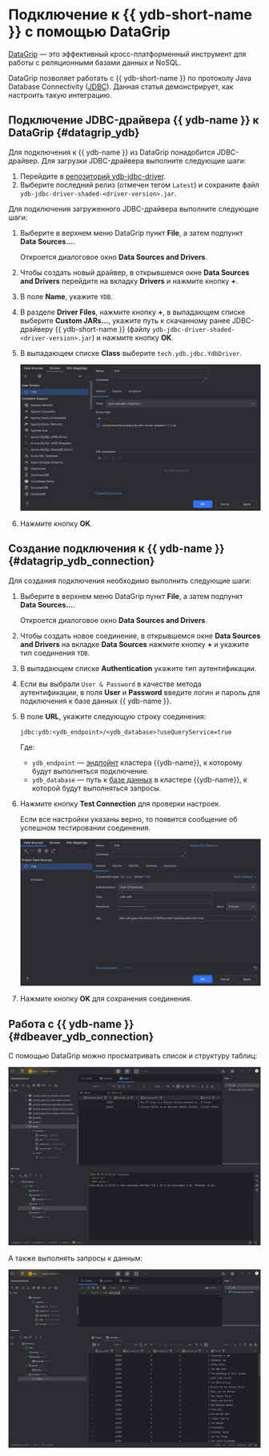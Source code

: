 # Подключение к {{ ydb-short-name }} с помощью DataGrip

[DataGrip](https://www.jetbrains.com/datagrip/) — это эффективный кросс-платформенный инструмент для работы с реляционными базами данных и NoSQL.

DataGrip позволяет работать с {{ ydb-short-name }} по протоколу Java Database Connectivity ([JDBC](https://ru.wikipedia.org/wiki/Java_Database_Connectivity)). Данная статья демонстрирует, как настроить такую интеграцию.

## Подключение JDBC-драйвера {{ ydb-name }} к DataGrip {#datagrip_ydb}

Для подключения к {{ ydb-name }} из DataGrip понадобится JDBC-драйвер. Для загрузки JDBC-драйвера выполните следующие шаги:

1. Перейдите в [репозиторий ydb-jdbc-driver](https://github.com/ydb-platform/ydb-jdbc-driver/releases).
1. Выберите последний релиз (отмечен тегом `Latest`) и сохраните файл `ydb-jdbc-driver-shaded-<driver-version>.jar`.

Для подключения загруженного JDBC-драйвера выполните следующие шаги:

1. Выберите в верхнем меню DataGrip пункт **File**, а затем подпункт **Data Sources…**.

   Откроется диалоговое окно **Data Sources and Drivers**.

1. Чтобы создать новый драйвер, в открывшемся окне **Data Sources and Drivers** перейдите на вкладку **Drivers** и нажмите кнопку **+**.

1. В поле **Name**, укажите `YDB`.

1. В разделе **Driver Files**, нажмите кнопку **+**, в выпадающем списке выберите **Custom JARs…**, укажите путь к скачанному ранее JDBC-драйверу {{ ydb-short-name }} (файлу `ydb-jdbc-driver-shaded-<driver-version>.jar`) и нажмите кнопку **OK**.

1. В выпадающем списке **Class** выберите `tech.ydb.jdbc.YdbDriver`.

   ![драйвер](./_assets/datagrip-ydb-driver.png)

1. Нажмите кнопку **OK**.

## Создание подключения к {{ ydb-name }} {#datagrip_ydb_connection}

Для создания подключения необходимо выполнить следующие шаги:

1. Выберите в верхнем меню DataGrip пункт **File**, а затем подпункт **Data Sources…**.

   Откроется диалоговое окно **Data Sources and Drivers**.

1. Чтобы создать новое соединение, в открывшемся окне **Data Sources and Drivers** на вкладке **Data Sources** нажмите кнопку **+** и укажите тип соединения `YDB`.

1. В выпадающем списке **Authentication** укажите тип аутентификации.

1. Если вы выбрали `User & Password` в качестве метода аутентификации, в поля **User** и **Password** введите логин и пароль для подключения к базе данных {{ ydb-name }}.

1. В поле **URL**, укажите следующую строку соединения:

    ```text
    jdbc:ydb:<ydb_endpoint>/<ydb_database>?useQueryService=true
    ```

    Где:

    - `ydb_endpoint` — [эндпойнт](../../concepts/connect.md#endpoint) кластера {{ydb-name}}, к которому будут выполняться подключение.
    - `ydb_database` — путь к [базе данных](../../concepts/glossary.md#database) в кластере {{ydb-name}}, к которой будут выполняться запросы.

1. Нажмите кнопку **Test Connection** для проверки настроек.

    Если все настройки указаны верно, то появится сообщение об успешном тестировании соединения.

    ![соединение](./_assets/datagrip-ydb-connection.png)

1. Нажмите кнопку **OK** для сохранения соединения.

## Работа с {{ ydb-name }} {#dbeaver_ydb_connection}

С помощью DataGrip можно просматривать список и структуру таблиц:

![список таблиц](./_assets/datagrip-list-tables.png)

А также выполнять запросы к данным:

![выполнение SQL](./_assets/datagrip-run-sql.png)
